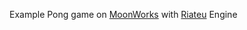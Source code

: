 Example Pong game on [MoonWorks](https://gitea.moonside.games/MoonsideGames/MoonWorks) with [Riateu](https://github.com/Terria-K/Riateu) Engine